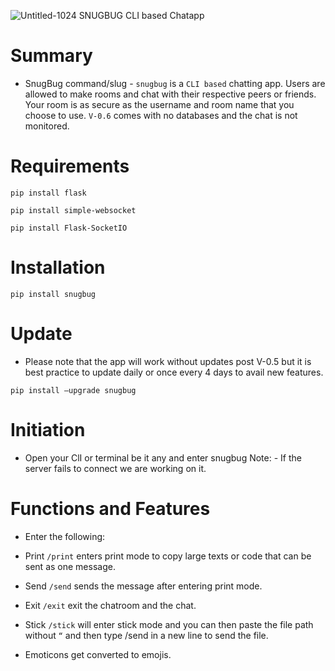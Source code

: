 ![Untitled-1024](https://github.com/itsakshaydilip/snugbug/assets/142210554/e3f9b826-49d6-40b9-b616-396e07b6e90c)
SNUGBUG
CLI based Chatapp

# Summary

- SnugBug command/slug - `snugbug` is a `CLI based` chatting app. Users are allowed to make rooms and chat with their respective peers or friends. Your room is as secure as the username and room name that you choose to use. `V-0.6` comes with no databases and the chat is not monitored.

# Requirements
```
pip install flask
```
```
pip install simple-websocket
```
```
pip install Flask-SocketIO
```

# Installation

```
pip install snugbug
```

# Update

- Please note that the app will work without updates post V-0.5 but it is best practice to update daily or once every 4 days to avail new features.

```
pip install –upgrade snugbug
```

# Initiation

- Open your ClI or terminal be it any and enter snugbug Note: - If the server fails to connect we are working on it.

# Functions and Features

- Enter the following:

- Print `/print` enters print mode to copy large texts or code that can be sent as one message.
- Send `/send` sends the message after entering print mode.
- Exit `/exit` exit the chatroom and the chat.
- Stick `/stick` will enter stick mode and you can then paste the file path without ` “ ` and then type /send in a new line to send the file.
- Emoticons get converted to emojis.
